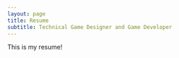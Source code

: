 ```yaml
---
layout: page
title: Resume
subtitle: Technical Game Designer and Game Developer
---
```

This is my resume!

<object data="/resume/SebastianSalasResume.pdf" type="application/pdf" width="100%"> 

